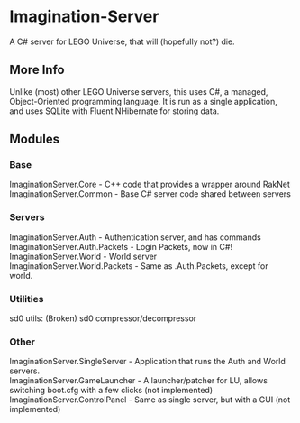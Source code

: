 # Imagination-Server
A C# server for LEGO Universe, that will (hopefully not?) die.

## More Info
Unlike (most) other LEGO Universe servers, this uses C#, a managed, Object-Oriented programming language. It is run as a single application, and uses SQLite with Fluent NHibernate for storing data.

## Modules
### Base
ImaginationServer.Core - C++ code that provides a wrapper around RakNet  
ImaginationServer.Common - Base C# server code shared between servers
### Servers
ImaginationServer.Auth - Authentication server, and has commands  
ImaginationServer.Auth.Packets - Login Packets, now in C#!  
ImaginationServer.World - World server  
ImaginationServer.World.Packets - Same as .Auth.Packets, except for world.
### Utilities
sd0 utils: (Broken) sd0 compressor/decompressor
### Other
ImaginationServer.SingleServer - Application that runs the Auth and World servers.  
ImaginationServer.GameLauncher - A launcher/patcher for LU, allows switching boot.cfg with a few clicks (not implemented)  
ImaginationServer.ControlPanel - Same as single server, but with a GUI (not implemented)
